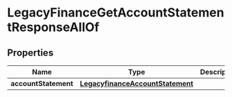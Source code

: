 
# LegacyFinanceGetAccountStatementResponseAllOf

## Properties
Name | Type | Description | Notes
------------ | ------------- | ------------- | -------------
**accountStatement** | [**LegacyfinanceAccountStatement**](LegacyfinanceAccountStatement.md) |  |  [optional]



